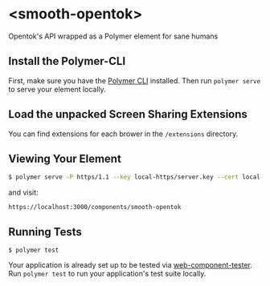 # \<smooth-opentok\>

Opentok&#39;s API wrapped as a Polymer element for sane humans

## Install the Polymer-CLI

First, make sure you have the
[Polymer CLI](https://www.npmjs.com/package/polymer-cli) installed.
Then run `polymer serve` to serve your element locally.

## Load the unpacked Screen Sharing Extensions

You can find extensions for each brower in the `/extensions` directory.

## Viewing Your Element

```bash
$ polymer serve -P https/1.1 --key local-https/server.key --cert local-https/server.crt --hostname localhost --port 3000
```

and visit:

```
https://localhost:3000/components/smooth-opentok
```

## Running Tests

```
$ polymer test
```

Your application is already set up to be tested via
[web-component-tester](https://github.com/Polymer/web-component-tester).
Run `polymer test` to run your application's test suite locally.
